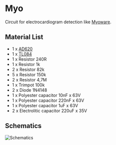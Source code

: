 # Myo
Circuit for electrocardiogram detection like [Myoware](https://www.sparkfun.com/products/13723).

## Material List

* 1 x [AD620](https://www.analog.com/media/en/technical-documentation/data-sheets/AD620.pdf)
* 1 x [TL084](http://www.ti.com/lit/ds/symlink/tl082.pdf)
* 1 x Resistor 240R
* 1 x Resistor 1k
* 2 x Resistor 82k
* 5 x Resistor 150k
* 2 x Resistor 4,7M
* 1 x Trimpot 100k
* 2 x Diode 1N4148
* 1 x Polyester capacitor 10nF x 63V
* 1 x Polyester capacitor 220nF x 63V
* 1 x Polyester capacitor 1uF x 63V
* 2 x Electrolitic capacitor 220uF x 35V

## Schematics
![Schematics](https://github.com/MaiconSoft/Myo/blob/master/Schematics/Schematics.png)
